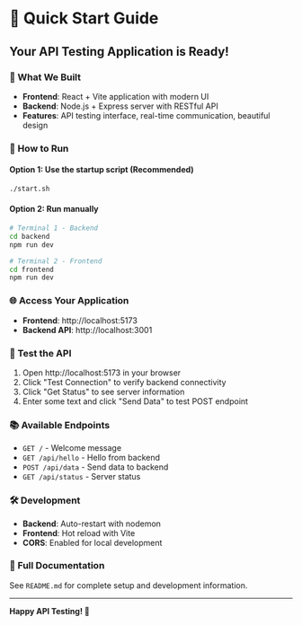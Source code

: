 # 🚀 Quick Start Guide

## Your API Testing Application is Ready!

### 📁 What We Built

- **Frontend**: React + Vite application with modern UI
- **Backend**: Node.js + Express server with RESTful API
- **Features**: API testing interface, real-time communication, beautiful design

### 🎯 How to Run

#### Option 1: Use the startup script (Recommended)
```bash
./start.sh
```

#### Option 2: Run manually
```bash
# Terminal 1 - Backend
cd backend
npm run dev

# Terminal 2 - Frontend  
cd frontend
npm run dev
```

### 🌐 Access Your Application

- **Frontend**: http://localhost:5173
- **Backend API**: http://localhost:3001

### 🧪 Test the API

1. Open http://localhost:5173 in your browser
2. Click "Test Connection" to verify backend connectivity
3. Click "Get Status" to see server information
4. Enter some text and click "Send Data" to test POST endpoint

### 📚 Available Endpoints

- `GET /` - Welcome message
- `GET /api/hello` - Hello from backend
- `POST /api/data` - Send data to backend
- `GET /api/status` - Server status

### 🛠️ Development

- **Backend**: Auto-restart with nodemon
- **Frontend**: Hot reload with Vite
- **CORS**: Enabled for local development

### 📖 Full Documentation

See `README.md` for complete setup and development information.

---

**Happy API Testing! 🎉**
